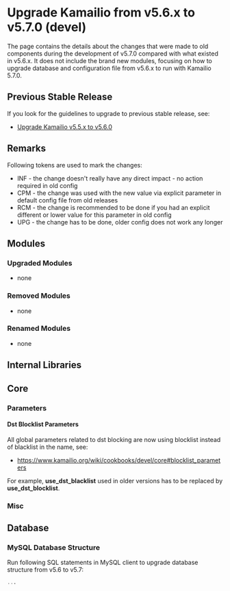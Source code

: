 # Upgrade Kamailio from v5.6.x to v5.7.0 (devel)

The page contains the details about the changes that were made to old
components during the development of v5.7.0 compared with what existed
in v5.6.x. It does not include the brand new modules, focusing on how to
upgrade database and configuration file from v5.6.x to run with Kamailio
5.7.0.

## Previous Stable Release

If you look for the guidelines to upgrade to previous stable release,
see:

-   [Upgrade Kamailio v5.5.x to v5.6.0](../install/upgrade/5.5.x-to-5.6.0.md)

## Remarks

Following tokens are used to mark the changes:

-   INF - the change doesn't really have any direct impact - no action
    required in old config
-   CPM - the change was used with the new value via explicit parameter
    in default config file from old releases
-   RCM - the change is recommended to be done if you had an explicit
    different or lower value for this parameter in old config
-   UPG - the change has to be done, older config does not work any
    longer

## Modules

### Upgraded Modules

-   none

### Removed Modules

-   none

### Renamed Modules

-   none

## Internal Libraries

## Core

### Parameters

#### Dst Blocklist Parameters

All global parameters related to dst blocking are now using blocklist
instead of blacklist in the name, see:

-   <https://www.kamailio.org/wiki/cookbooks/devel/core#blocklist_parameters>

For example, **use_dst_blacklist** used in older versions has to be
replaced by **use_dst_blocklist**.

### Misc

## Database

### MySQL Database Structure

Run following SQL statements in MySQL client to upgrade database
structure from v5.6 to v5.7:

``` sql
...
```
